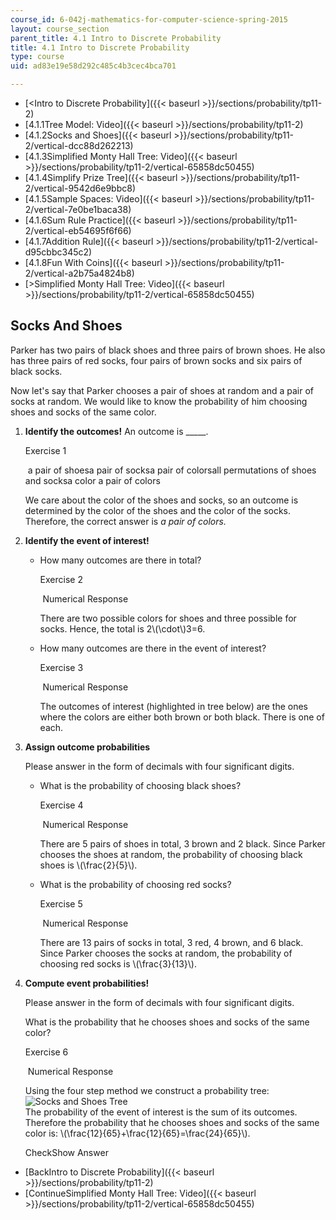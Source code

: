 ```yaml
---
course_id: 6-042j-mathematics-for-computer-science-spring-2015
layout: course_section
parent_title: 4.1 Intro to Discrete Probability
title: 4.1 Intro to Discrete Probability
type: course
uid: ad83e19e58d292c485c4b3cec4bca701

---
```


*   [<Intro to Discrete Probability]({{< baseurl >}}/sections/probability/tp11-2)
*   [4.1.1Tree Model: Video]({{< baseurl >}}/sections/probability/tp11-2)
*   [4.1.2Socks and Shoes]({{< baseurl >}}/sections/probability/tp11-2/vertical-dcc88d262213)
*   [4.1.3Simplified Monty Hall Tree: Video]({{< baseurl >}}/sections/probability/tp11-2/vertical-65858dc50455)
*   [4.1.4Simplify Prize Tree]({{< baseurl >}}/sections/probability/tp11-2/vertical-9542d6e9bbc8)
*   [4.1.5Sample Spaces: Video]({{< baseurl >}}/sections/probability/tp11-2/vertical-7e0be1baca38)
*   [4.1.6Sum Rule Practice]({{< baseurl >}}/sections/probability/tp11-2/vertical-eb54695f6f66)
*   [4.1.7Addition Rule]({{< baseurl >}}/sections/probability/tp11-2/vertical-d95cbbc345c2)
*   [4.1.8Fun With Coins]({{< baseurl >}}/sections/probability/tp11-2/vertical-a2b75a4824b8)
*   [\>Simplified Monty Hall Tree: Video]({{< baseurl >}}/sections/probability/tp11-2/vertical-65858dc50455)

Socks And Shoes
---------------

  

Parker has two pairs of black shoes and three pairs of brown shoes. He also has three pairs of red socks, four pairs of brown socks and six pairs of black socks.

Now let's say that Parker chooses a pair of shoes at random and a pair of socks at random. We would like to know the probability of him choosing shoes and socks of the same color.

1.  **Identify the outcomes!** An outcome is \_\_\_\_\_.
    
    Exercise 1
    
    &nbsp;a pair of shoesa pair of socksa pair of colorsall permutations of shoes and socksa color a pair of colors&nbsp;
    
    We care about the color of the shoes and socks, so an outcome is determined by the color of the shoes and the color of the socks. Therefore, the correct answer is _a pair of colors._
    
  
3.  **Identify the event of interest!**
    
    *   How many outcomes are there in total?
        
        Exercise 2
        
        &nbsp;Numerical Response&nbsp;
        
        There are two possible colors for shoes and three possible for socks. Hence, the total is 2\\(\\cdot\\)3=6.
        
      
    *   How many outcomes are there in the event of interest?
        
        Exercise 3
        
        &nbsp;Numerical Response&nbsp;
        
        The outcomes of interest (highlighted in tree below) are the ones where the colors are either both brown or both black. There is one of each.
        
  
5.  **Assign outcome probabilities**
    
    Please answer in the form of decimals with four significant digits.
    
    *   What is the probability of choosing black shoes?
        
        Exercise 4
        
        &nbsp;Numerical Response&nbsp;
        
        There are 5 pairs of shoes in total, 3 brown and 2 black. Since Parker chooses the shoes at random, the probability of choosing black shoes is \\(\\frac{2}{5}\\).
        
      
    *   What is the probability of choosing red socks?
        
        Exercise 5
        
        &nbsp;Numerical Response&nbsp;
        
        There are 13 pairs of socks in total, 3 red, 4 brown, and 6 black. Since Parker chooses the socks at random, the probability of choosing red socks is \\(\\frac{3}{13}\\).
        
  
7.  **Compute event probabilities!**
    
    Please answer in the form of decimals with four significant digits.
    
    What is the probability that he chooses shoes and socks of the same color?
    
    Exercise 6
    
    &nbsp;Numerical Response&nbsp;
    
    Using the four step method we construct a probability tree: ![Socks and Shoes Tree](/courses/electrical-engineering-and-computer-science/6-042j-mathematics-for-computer-science-spring-2015/probability/tp11-2/vertical-dcc88d262213/socks_and_shoes_tree.jpg)  
    The probability of the event of interest is the sum of its outcomes. Therefore the probability that he chooses shoes and socks of the same color is: \\(\\frac{12}{65}+\\frac{12}{65}=\\frac{24}{65}\\).
    
    CheckShow Answer
    

*   [BackIntro to Discrete Probability]({{< baseurl >}}/sections/probability/tp11-2)
*   [ContinueSimplified Monty Hall Tree: Video]({{< baseurl >}}/sections/probability/tp11-2/vertical-65858dc50455)